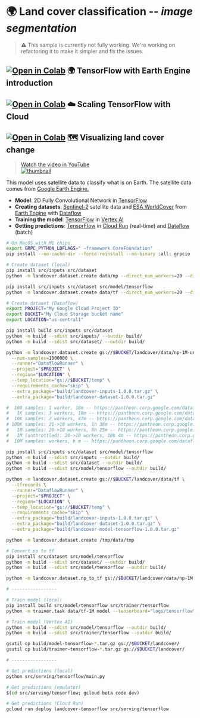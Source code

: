 # 🌍 Land cover classification -- _image segmentation_

> ⚠️ This sample is currently not fully working. We're working on refactoring it to make it simpler and fix the issues.

## [![Open in Colab](https://colab.research.google.com/assets/colab-badge.svg)](https://colab.research.google.com/github/GoogleCloudPlatform/python-docs-samples/blob/main/people-and-planet-ai/land-cover-classification/README.ipynb) 🌍 TensorFlow with Earth Engine introduction

## [![Open in Colab](https://colab.research.google.com/assets/colab-badge.svg)](https://colab.research.google.com/github/GoogleCloudPlatform/python-docs-samples/blob/main/people-and-planet-ai/land-cover-classification/cloud-tensorflow.ipynb) ☁️ Scaling TensorFlow with Cloud

## [![Open in Colab](https://colab.research.google.com/assets/colab-badge.svg)](https://colab.research.google.com/github/GoogleCloudPlatform/python-docs-samples/blob/main/people-and-planet-ai/land-cover-classification/land-cover-change.ipynb) 🗺️ Visualizing land cover change

> [Watch the video in YouTube<br> ![thumbnail](http://img.youtube.com/vi/zImQf91ffFo/0.jpg)](https://youtu.be/zImQf91ffFo)

This model uses satellite data to classify what is on Earth. The satellite data comes from [Google Earth Engine.](https://earthengine.google.com/)

* **Model**: 2D Fully Convolutional Network in [TensorFlow]
* **Creating datasets**: [Sentinel-2] satellite data and [ESA WorldCover] from [Earth Engine] with [Dataflow]
* **Training the model**: [TensorFlow] in [Vertex AI]
* **Getting predictions**: [TensorFlow] in [Cloud Run] (real-time) and [Dataflow] (batch)

[Sentinel-2]: https://developers.google.com/earth-engine/datasets/catalog/COPERNICUS_S2
[ESA WorldCover]: https://developers.google.com/earth-engine/datasets/catalog/ESA_WorldCover_v100

[Cloud Run]: https://cloud.google.com/run
[Dataflow]: https://cloud.google.com/dataflow
[Earth Engine]: https://earthengine.google.com/
[TensorFlow]: https://www.tensorflow.org/
[Vertex AI]: https://cloud.google.com/vertex-ai

```sh
# On MacOS with M1 chips.
export GRPC_PYTHON_LDFLAGS=" -framework CoreFoundation"
pip install --no-cache-dir --force-reinstall --no-binary :all: grpcio
```

```sh
# Create dataset (local)
pip install src/inputs src/dataset
python -m landcover.dataset.create data/np --direct_num_workers=20 --direct_running_mode=multi_threading

pip install src/inputs src/dataset src/model/tensorflow
python -m landcover.dataset.create data/tf --direct_num_workers=20 --direct_running_mode=multi_threading --tfrecords

# Create dataset (Dataflow)
export PROJECT="My Google Cloud Project ID"
export BUCKET="My Cloud Storage bucket name"
export LOCATION="us-central1"

pip install build src/inputs src/dataset
python -m build --sdist src/inputs/ --outdir build/
python -m build --sdist src/dataset/ --outdir build/

python -m landcover.dataset.create gs://$BUCKET/landcover/data/np-1M-unthrottled \
  --num-samples=1000000 \
  --runner="DataflowRunner" \
  --project="$PROJECT" \
  --region="$LOCATION" \
  --temp_location="gs://$BUCKET/temp" \
  --requirements_cache="skip" \
  --extra_package="build/landcover-inputs-1.0.0.tar.gz" \
  --extra_package="build/landcover-dataset-1.0.0.tar.gz"

#  100 samples: 1 worker, 18m -- https://pantheon.corp.google.com/dataflow/jobs/us-central1/2023-09-13_14_12_36-5090516709424439239
#   1K samples: 3 workers, 18m -- https://pantheon.corp.google.com/dataflow/jobs/us-central1/2023-09-13_14_33_17-10394742472595658906
#  10K samples: 2 workers, 47m -- https://pantheon.corp.google.com/dataflow/jobs/us-central1/2023-09-13_14_52_00-16553727520001131852
# 100K samples: 21->10 workers, 1h 38m -- https://pantheon.corp.google.com/dataflow/jobs/us-central1/2023-09-13_15_47_18-9227384235400719392
#   1M samples: 20->10 workers, 8h 25m -- https://pantheon.corp.google.com/dataflow/jobs/us-central1/2023-09-13_17_54_52-10006425792414329007
#   1M (unthrottled): 20->10 workers, 10h 4m -- https://pantheon.corp.google.com/dataflow/jobs/us-central1/2023-09-14_11_30_56-16263900987840015973
#  10M samples: workers, h m -- https://pantheon.corp.google.com/dataflow/jobs/us-central1/2023-09-18_17_44_29-16480442746729276935

pip install src/inputs src/dataset src/model/tensorflow
python -m build --sdist src/inputs --outdir build/
python -m build --sdist src/dataset --outdir build/
python -m build --sdist src/model/tensorflow --outdir build/

python -m landcover.dataset.create gs://$BUCKET/landcover/data/tf \
  --tfrecords \
  --runner="DataflowRunner" \
  --project="$PROJECT" \
  --region="$LOCATION" \
  --temp_location="gs://$BUCKET/temp" \
  --requirements_cache="skip" \
  --extra_package="build/landcover-inputs-1.0.0.tar.gz" \
  --extra_package="build/landcover-dataset-1.0.0.tar.gz" \
  --extra_package="build/landcover-model-tensorflow-1.0.0.tar.gz"

python -m landcover.dataset.create /tmp/data/tmp

# Convert np to tf
pip install src/dataset src/model/tensorflow
python -m build --sdist src/dataset/ --outdir build/
python -m build --sdist src/model/tensorflow --outdir build/

python -m landcover.dataset.np_to_tf gs://$BUCKET/landcover/data/np-1M gs://$BUCKET/landcover/data/tf-1M --direct_num_workers=20 --direct_running_mode=multi_threading

# -----------------

# Train model (local)
pip install build src/model/tensorflow src/trainer/tensorflow
python -m trainer.task data/tf-1M model --tensorboard="logs/tensorflow"

# Train model (Vertex AI)
python -m build --sdist src/model/tensorflow --outdir build/
python -m build --sdist src/trainer/tensorflow --outdir build/

gsutil cp build/model-tensorflow-*.tar.gz gs://$BUCKET/landcover/
gsutil cp build/trainer-tensorflow-*.tar.gz gs://$BUCKET/landcover/

# -----------------

# Get predictions (local)
python src/serving/tensorflow/main.py

# Get predictions (emulator)
$(cd src/serving/tensorflow; gcloud beta code dev)

# Get predictions (Cloud Run)
gcloud run deploy landcover-tensorflow src/serving/tensorflow
```
